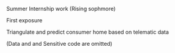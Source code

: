 Summer Internship work (Rising sophmore)

First exposure


Triangulate and predict consumer home based on telematic data

(Data and and Sensitive code are omitted)
